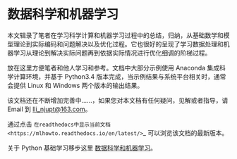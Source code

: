 # 数据科学和机器学习

本文辑录了笔者在学习科学计算和机器学习过程中的总结，归纳，从基础数学和模型理论到实际编码和问题解决以及优化过程。它也很好的呈现了学习数据处理和机器学习从理论到解决实际问题再到依据实际情况进行优化细调的阶梯过程。

放在这里方便笔者和他人学习和参考。文档中大部分示例使用 Anaconda 集成科学计算环境，并基于 Python3.4 版本完成，当示例结果与系统平台相关时，通常会提供 Linux 和 Windows 两个版本的输出结果。

该文档还在不断增加完善中......，如果您对本文档有任何疑问，见解或者指导，请 Email 到 lli_njupt@163.com。

通过点击 `在readthedocs中显示当前文档 <https://mlhowto.readthedocs.io/en/latest/>`_ 可以浏览该文档的最新版本。

关于 Python 基础学习移步这里 [数据科学和机器学习](https://pythonhowto.readthedocs.io/en/latest/)。